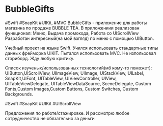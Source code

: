 # BubbleGifts
#Swift #SnapKit #UIKit, #MVC 
BubbleGifts - приложение для работы магазина по продаже BUBBLE TEA.
В приложениии реализован функционал: Меню, Выдача промокода, Работа со UIScrollView
Разработан интересный(на мой взгляд) по меню с помощью UIButton.

Учебный проект на языке Swift. 
Учился использовать стандартные типы данных фрейморка UIKIT.
Пытался использовать MVC. Не изпользовал сториборд. Жду любую критику.

Список изученых/использованных технологий(мб кому-то поможет): 
UIButton,UIScrollView, UIImageView, UIImage, UIStackView, UILabel, SnapKit,UIFont, UITableView, UIViewController, UIView,
UITableViewDelegate, UITableViewDataSource, SceneDelegate, Custom Fonts,Custom Images,Custom Buttons, Custom Switches, 
Custom Backgrounds.

#Swift #SnapKit #UIKit #UIScrollView

Предложения по работе/стажировке. И рассмотрю любое сотрудничество не обязательно за деньги
